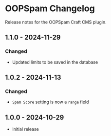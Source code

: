# OOPSpam Changelog

Release notes for the OOPSpam Craft CMS plugin.

## 1.1.0 - 2024-11-29
### Changed
- Updated limits to be saved in the database

## 1.0.2 - 2024-11-13
### Changed
- `Spam Score` setting is now a `range` field

## 1.0.0 - 2024-10-29
- Initial release